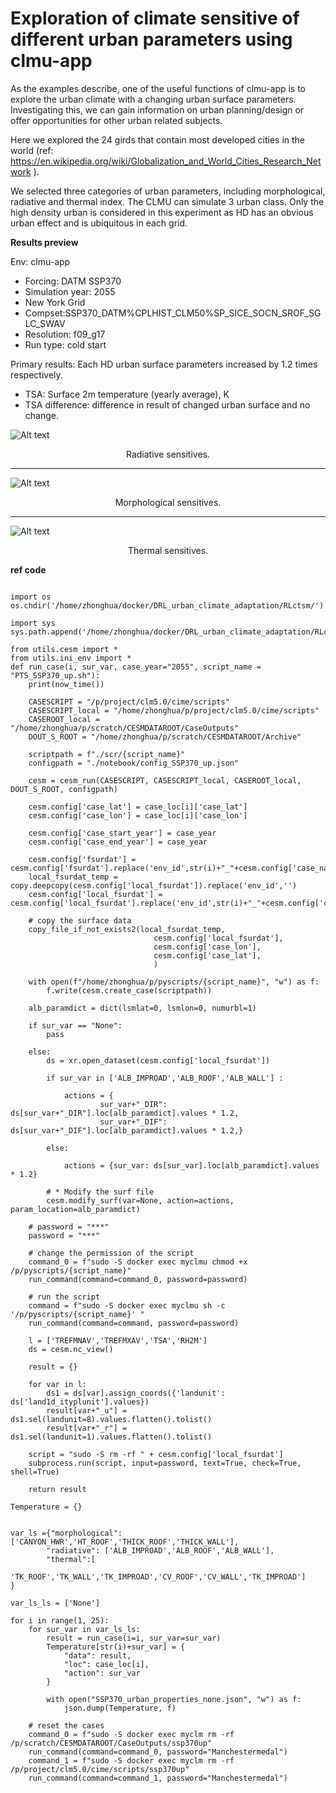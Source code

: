 # Exploration of climate sensitive of different urban parameters using clmu-app


As the examples describe, one of the useful functions of clmu-app is to explore the urban climate with a changing urban surface parameters. Investigating this, we can gain information on urban planning/design or offer opportunities for other urban related subjects.

Here we explored the 24 girds that contain most developed cities in the world (ref: https://en.wikipedia.org/wiki/Globalization_and_World_Cities_Research_Network ). 

We selected three categories of urban parameters, including morphological, radiative and thermal index. The CLMU can simulate 3 urban class. Only the high density urban is considered in this experiment as HD has an obvious urban effect and is ubiquitous in each grid. 

**Results preview**


Env: clmu-app

- Forcing: DATM SSP370
- Simulation year: 2055 
- New York Grid
- Compset:SSP370_DATM%CPLHIST_CLM50%SP_SICE_SOCN_SROF_SGLC_SWAV
- Resolution: f09_g17
- Run type: cold start

Primary results:
Each HD urban surface parameters increased by 1.2 times respectively.
- TSA: Surface 2m temperature (yearly average), K 
- TSA difference: difference in result of changed urban surface and no change.

![Alt text](figs/TSA_diff_rad.png "Radiative sensitives.")
<center>Radiative sensitives. </a></center>

---

![Alt text](figs/TSA_diff_mod.png "Morphological sensitives.")
<center>Morphological sensitives. </a></center>

---

![Alt text](figs/TSA_diff_thm.png "Thermal sensitives.")
<center>Thermal sensitives. </a></center>

**ref code**

```

import os
os.chdir('/home/zhonghua/docker/DRL_urban_climate_adaptation/RLctsm/')

import sys
sys.path.append('/home/zhonghua/docker/DRL_urban_climate_adaptation/RLctsm/')

from utils.cesm import *
from utils.ini_env import *
def run_case(i, sur_var, case_year="2055", script_name = "PTS_SSP370_up.sh"):
    print(now_time())

    CASESCRIPT = "/p/project/clm5.0/cime/scripts"
    CASESCRIPT_local = "/home/zhonghua/p/project/clm5.0/cime/scripts"
    CASEROOT_local = "/home/zhonghua/p/scratch/CESMDATAROOT/CaseOutputs"
    DOUT_S_ROOT = "/home/zhonghua/p/scratch/CESMDATAROOT/Archive"

    scriptpath = f"./scr/{script_name}"
    configpath = "./notebook/config_SSP370_up.json"

    cesm = cesm_run(CASESCRIPT, CASESCRIPT_local, CASEROOT_local, DOUT_S_ROOT, configpath)

    cesm.config['case_lat'] = case_loc[i]['case_lat']
    cesm.config['case_lon'] = case_loc[i]['case_lon']
    
    cesm.config['case_start_year'] = case_year
    cesm.config['case_end_year'] = case_year

    cesm.config['fsurdat'] = cesm.config['fsurdat'].replace('env_id',str(i)+"_"+cesm.config['case_name'])
    local_fsurdat_temp = copy.deepcopy(cesm.config['local_fsurdat']).replace('env_id','')
    cesm.config['local_fsurdat'] = cesm.config['local_fsurdat'].replace('env_id',str(i)+"_"+cesm.config['case_name'])

    # copy the surface data
    copy_file_if_not_exists2(local_fsurdat_temp, 
                                cesm.config['local_fsurdat'],
                                cesm.config['case_lon'],
                                cesm.config['case_lat'],
                                )

    with open(f"/home/zhonghua/p/pyscripts/{script_name}", "w") as f:
        f.write(cesm.create_case(scriptpath))

    alb_paramdict = dict(lsmlat=0, lsmlon=0, numurbl=1)

    if sur_var == "None":
        pass

    else:
        ds = xr.open_dataset(cesm.config['local_fsurdat'])

        if sur_var in ['ALB_IMPROAD','ALB_ROOF','ALB_WALL'] :

            actions = {
                    sur_var+"_DIR": ds[sur_var+"_DIR"].loc[alb_paramdict].values * 1.2,
                    sur_var+"_DIF": ds[sur_var+"_DIF"].loc[alb_paramdict].values * 1.2,}

        else:

            actions = {sur_var: ds[sur_var].loc[alb_paramdict].values * 1.2}

        # * Modify the surf file
        cesm.modify_surf(var=None, action=actions, param_location=alb_paramdict)

    # password = "***"
    password = "***"

    # change the permission of the script
    command_0 = f"sudo -S docker exec myclmu chmod +x /p/pyscripts/{script_name}"
    run_command(command=command_0, password=password)

    # run the script
    command = f"sudo -S docker exec myclmu sh -c '/p/pyscripts/{script_name}' "
    run_command(command=command, password=password)

    l = ['TREFMNAV','TREFMXAV','TSA','RH2M']
    ds = cesm.nc_view()

    result = {}

    for var in l:
        ds1 = ds[var].assign_coords({'landunit': ds['land1d_ityplunit'].values})
        result[var+"_u"] = ds1.sel(landunit=8).values.flatten().tolist()
        result[var+"_r"] = ds1.sel(landunit=1).values.flatten().tolist()

    script = "sudo -S rm -rf " + cesm.config['local_fsurdat']
    subprocess.run(script, input=password, text=True, check=True, shell=True)

    return result

Temperature = {}


var_ls ={"morphological":['CANYON_HWR','HT_ROOF','THICK_ROOF','THICK_WALL'],
        "radiative": ['ALB_IMPROAD','ALB_ROOF','ALB_WALL'],
        "thermal":[ 
        'TK_ROOF','TK_WALL','TK_IMPROAD','CV_ROOF','CV_WALL','TK_IMPROAD']
}

var_ls_ls = ['None']

for i in range(1, 25):
    for sur_var in var_ls_ls:
        result = run_case(i=i, sur_var=sur_var)
        Temperature[str(i)+sur_var] = {
            "data": result,
            "loc": case_loc[i], 
            "action": sur_var
        }
        
        with open("SSP370_urban_properties_none.json", "w") as f:
            json.dump(Temperature, f)

    # reset the cases
    command_0 = f"sudo -S docker exec myclm rm -rf /p/scratch/CESMDATAROOT/CaseOutputs/ssp370up"
    run_command(command=command_0, password="Manchestermedal")
    command_1 = f"sudo -S docker exec myclm rm -rf /p/project/clm5.0/cime/scripts/ssp370up"
    run_command(command=command_1, password="Manchestermedal")

```



